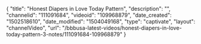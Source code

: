 {
    "title": "Honest Diapers in Love Today Pattern",
    "description": "",
    "channelid": "111091684",
    "videoid": "109968879",
    "date_created": "1502518610",
    "date_modified": "1504049168",
    "type": "captivate",
    "layout": "channelVideo",
    "url": "\/bbbusa-latest-videos\/honest-diapers-in-love-today-pattern-3-notes\/111091684-109968879"
}